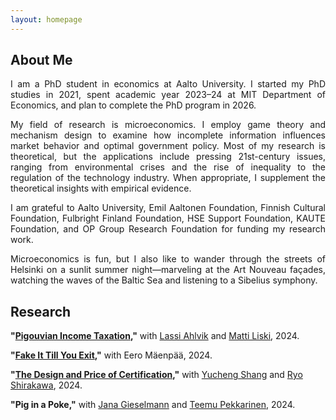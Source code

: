 ```yaml
---
layout: homepage
---
```






## About Me

<p align="justify"> 
I am a PhD student in economics at Aalto University. I started my PhD studies in 2021, spent academic year 2023&ndash;24 at MIT Department of Economics, and plan to complete the PhD program in 2026. </p>

<p align="justify"> 
My field of research is microeconomics. I employ game theory and mechanism design to examine how incomplete information influences market behavior and optimal government policy. Most of my research is theoretical, but the applications include pressing 21st-century issues, ranging from environmental crises and the rise of inequality to the regulation of the technology industry. When appropriate, I supplement the theoretical insights with empirical evidence. </p>

<p align="justify"> 
I am grateful to Aalto University, Emil Aaltonen Foundation, Finnish Cultural Foundation, Fulbright Finland Foundation, HSE Support Foundation, KAUTE Foundation, and OP Group Research Foundation for funding my research work.  </p> 

<p align="justify"> 
Microeconomics is fun, but I also like to wander through the streets of Helsinki on a sunlit summer night&mdash;marveling at the Art Nouveau façades, watching the waves of the Baltic Sea and listening to a Sibelius symphony.  </p> 


## Research

**"[Pigouvian Income Taxation](https://www.dropbox.com/home/Income%20and%20CO2%20tax/public),"** with [Lassi Ahlvik](https://sites.google.com/site/lassiahlvik/) and [Matti Liski](https://hse-econ.fi/liski/), 2024.

**"[Fake It Till You Exit](https://www.dropbox.com/scl/fo/4kgpftk6id0hlql5tenjl/ANpn5MvEZHDa5Gu-UpMLoeo?rlkey=dfhphq6ezpvp4bylvtwqpv5ss&st=tjgkwm41&dl=0),"** with Eero Mäenpää, 2024. 

**"[The Design and Price of Certification](https://papers.ssrn.com/sol3/papers.cfm?abstract_id=5062549),"** with [Yucheng Shang](https://economics.mit.edu/people/phd-students/yucheng-shang) and [Ryo Shirakawa](https://sites.google.com/view/ryoshirakawa), 2024. 

**"Pig in a Poke,"** with [Jana Gieselmann](https://sites.google.com/view/jana-gieselmann/home) and [Teemu Pekkarinen](https://www.teemupekkarinen.com/), 2024. 


